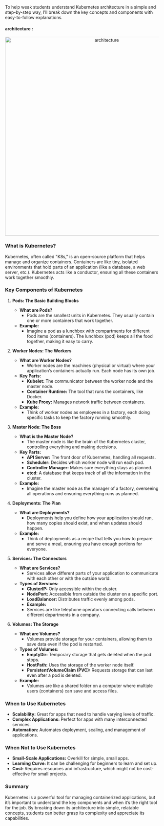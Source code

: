 To help weak students understand Kubernetes architecture in a simple and step-by-step way, I'll break down the key concepts and components with easy-to-follow explanations.
#### architecture :
<p align="center">
  <img src="https://miro.medium.com/v2/resize:fit:1400/format:webp/0*fOP7i8w794bWvUuM.png" width="650" title="architecture">
</p>


### What is Kubernetes?

Kubernetes, often called "K8s," is an open-source platform that helps manage and organize containers. Containers are like tiny,
isolated environments that hold parts of an application (like a database, a web server, etc.). Kubernetes acts like a conductor, ensuring all these containers work together smoothly.

### Key Components of Kubernetes

1. **Pods: The Basic Building Blocks**



   - **What are Pods?**
     - Pods are the smallest units in Kubernetes. They usually contain one or more containers that work together.
   - **Example:**
     - Imagine a pod as a lunchbox with compartments for different food items (containers). The lunchbox (pod) keeps all the food together, making it easy to carry.

2. **Worker Nodes: The Workers**
   - **What are Worker Nodes?**
     - Worker nodes are the machines (physical or virtual) where your application’s containers actually run. Each node has its own job.
   - **Key Parts:**
     - **Kubelet:** The communicator between the worker node and the master node.
     - **Container Runtime:** The tool that runs the containers, like Docker.
     - **Kube Proxy:** Manages network traffic between containers.
   - **Example:**
     - Think of worker nodes as employees in a factory, each doing specific tasks to keep the factory running smoothly.

3. **Master Node: The Boss**
   - **What is the Master Node?**
     - The master node is like the brain of the Kubernetes cluster, controlling everything and making decisions.
   - **Key Parts:**
     - **API Server:** The front door of Kubernetes, handling all requests.
     - **Scheduler:** Decides which worker node will run each pod.
     - **Controller Manager:** Makes sure everything stays as planned.
     - **etcd:** A database that keeps track of all the information in the cluster.
   - **Example:**
     - Imagine the master node as the manager of a factory, overseeing all operations and ensuring everything runs as planned.

4. **Deployments: The Plan**
   - **What are Deployments?**
     - Deployments help you define how your application should run, how many copies should exist, and when updates should happen.
   - **Example:**
     - Think of deployments as a recipe that tells you how to prepare and serve a meal, ensuring you have enough portions for everyone.

5. **Services: The Connectors**
   - **What are Services?**
     - Services allow different parts of your application to communicate with each other or with the outside world.
   - **Types of Services:**
     - **ClusterIP:** Only accessible within the cluster.
     - **NodePort:** Accessible from outside the cluster on a specific port.
     - **LoadBalancer:** Distributes traffic evenly among pods.
     - **Example:**
     - Services are like telephone operators connecting calls between different departments in a company.

6. **Volumes: The Storage**
   - **What are Volumes?**
     - Volumes provide storage for your containers, allowing them to save data even if the pod is restarted.
   - **Types of Volumes:**
     - **EmptyDir:** Temporary storage that gets deleted when the pod stops.
     - **HostPath:** Uses the storage of the worker node itself.
     - **PersistentVolumeClaim (PVC):** Requests storage that can last even after a pod is deleted.
   - **Example:**
     - Volumes are like a shared folder on a computer where multiple users (containers) can save and access files.

### When to Use Kubernetes

- **Scalability:** Great for apps that need to handle varying levels of traffic.
- **Complex Applications:** Perfect for apps with many interconnected services.
- **Automation:** Automates deployment, scaling, and management of applications.

### When Not to Use Kubernetes

- **Small-Scale Applications:** Overkill for simple, small apps.
- **Learning Curve:** It can be challenging for beginners to learn and set up.
- **Cost:** Requires resources and infrastructure, which might not be cost-effective for small projects.

### Summary

Kubernetes is a powerful tool for managing containerized applications, but it’s important to understand the key components and when it’s the right tool for the job. By breaking down its architecture into simple, relatable concepts, students can better grasp its complexity and appreciate its capabilities.

[def]: ttps://miro.medium.com/v2/resize:fit:1400/format:webp/0*fOP7i8w794bWvUuM.pn
[def2]: def
